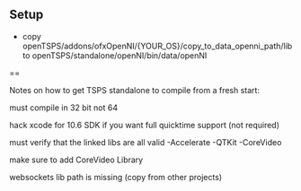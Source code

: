 Setup
------------
* copy openTSPS/addons/ofxOpenNI/{YOUR_OS}/copy_to_data_openni_path/lib to openTSPS/standalone/openNI/bin/data/openNI

==

Notes on how to get TSPS standalone to compile from a fresh start:

must compile in 32 bit not 64

hack xcode for 10.6 SDK if you want full quicktime support (not required)

must verify that the linked libs are all valid 
-Accelerate
-QTKit
-CoreVideo

make sure to add CoreVideo Library

websockets lib path is missing (copy from other projects)

